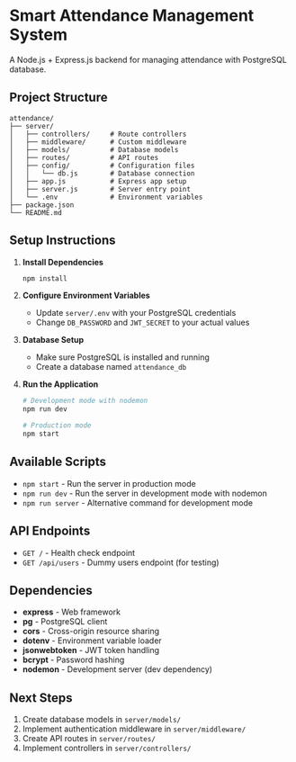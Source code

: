 # Smart Attendance Management System

A Node.js + Express.js backend for managing attendance with PostgreSQL database.

## Project Structure

```
attendance/
├── server/
│   ├── controllers/     # Route controllers
│   ├── middleware/      # Custom middleware
│   ├── models/          # Database models
│   ├── routes/          # API routes
│   ├── config/          # Configuration files
│   │   └── db.js        # Database connection
│   ├── app.js           # Express app setup
│   ├── server.js        # Server entry point
│   └── .env             # Environment variables
├── package.json
└── README.md
```

## Setup Instructions

1. **Install Dependencies**
   ```bash
   npm install
   ```

2. **Configure Environment Variables**
   - Update `server/.env` with your PostgreSQL credentials
   - Change `DB_PASSWORD` and `JWT_SECRET` to your actual values

3. **Database Setup**
   - Make sure PostgreSQL is installed and running
   - Create a database named `attendance_db`

4. **Run the Application**
   ```bash
   # Development mode with nodemon
   npm run dev
   
   # Production mode
   npm start
   ```

## Available Scripts

- `npm start` - Run the server in production mode
- `npm run dev` - Run the server in development mode with nodemon
- `npm run server` - Alternative command for development mode

## API Endpoints

- `GET /` - Health check endpoint
- `GET /api/users` - Dummy users endpoint (for testing)

## Dependencies

- **express** - Web framework
- **pg** - PostgreSQL client
- **cors** - Cross-origin resource sharing
- **dotenv** - Environment variable loader
- **jsonwebtoken** - JWT token handling
- **bcrypt** - Password hashing
- **nodemon** - Development server (dev dependency)

## Next Steps

1. Create database models in `server/models/`
2. Implement authentication middleware in `server/middleware/`
3. Create API routes in `server/routes/`
4. Implement controllers in `server/controllers/`
